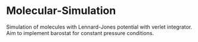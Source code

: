 # Molecular-Simulation
Simulation of molecules with Lennard-Jones potential with verlet integrator. Aim to implement barostat for constant pressure conditions.
